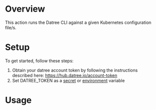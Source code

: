 # Overview
This action runs the Datree CLI against a given Kubernetes configuration file/s.

# Setup
To get started, follow these steps:
1. Obtain your datree account token by following the instructions described here: https://hub.datree.io/account-token
2. Set DATREE_TOKEN as a [secret](https://docs.github.com/en/actions/reference/encrypted-secrets) or [environment](https://docs.github.com/en/actions/reference/environment-variables) variable

# Usage


